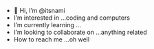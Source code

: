 - 👋 Hi, I’m @itsnami
- I’m interested in ...coding and computers
- I’m currently learning ...
- I’m looking to collaborate on ...anything related
- How to reach me ...oh well

